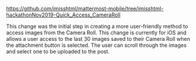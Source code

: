 https://github.com/imisshtml/mattermost-mobile/tree/imisshtml-hackathonNov2019-Quick_Access_CameraRoll

This change was the initial step in creating a more user-friendly method to access images from the Camera Roll. This change is currently for iOS and allows a user access to the last 30 images saved to their Camera Roll when the attachment button is selected. The user can scroll through the images and select one to be uploaded to the post.
